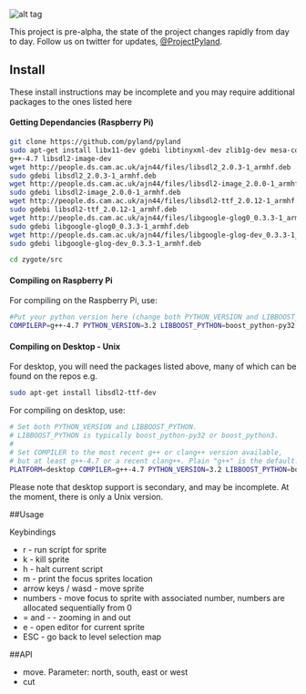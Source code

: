 
![alt tag](https://raw.githubusercontent.com/pyland/pyland/master/resources/logo.png)

This project is pre-alpha, the state of the project changes rapidly from day to day. Follow us on twitter for updates, [@ProjectPyland](http://twitter.com/ProjectPyland).

## Install 
These install instructions may be incomplete and you may require additional packages to the ones listed here

#### Getting Dependancies (Raspberry Pi)

```bash
git clone https://github.com/pyland/pyland
sudo apt-get install libx11-dev gdebi libtinyxml-dev zlib1g-dev mesa-common-dev mesa-utils mesa-utils-extra build-essential gedit
g++-4.7 libsdl2-image-dev  
wget http://people.ds.cam.ac.uk/ajn44/files/libsdl2_2.0.3-1_armhf.deb
sudo gdebi libsdl2_2.0.3-1_armhf.deb
wget http://people.ds.cam.ac.uk/ajn44/files/libsdl2-image_2.0.0-1_armhf.deb
sudo gdebi libsdl2-image_2.0.0-1_armhf.deb
wget http://people.ds.cam.ac.uk/ajn44/files/libsdl2-ttf_2.0.12-1_armhf.deb
sudo gdebi libsdl2-ttf_2.0.12-1_armhf.deb
wget http://people.ds.cam.ac.uk/ajn44/files/libgoogle-glog0_0.3.3-1_armhf.deb
sudo gdebi libgoogle-glog0_0.3.3-1_armhf.deb
wget http://people.ds.cam.ac.uk/ajn44/files/libgoogle-glog-dev_0.3.3-1_armhf.deb
sudo gdebi libgoogle-glog-dev_0.3.3-1_armhf.deb

cd zygote/src
```

#### Compiling on Raspberry Pi

For compiling on the Raspberry Pi, use:
```bash
#Put your python version here (change both PYTHON_VERSION and LIBBOOST_PYTHON). Need at least 3.2.
COMPILERP=g++-4.7 PYTHON_VERSION=3.2 LIBBOOST_PYTHON=boost_python-py32 make
```

#### Compiling on Desktop - Unix

For desktop, you will need the packages listed above, many of which can be found on the repos e.g. 
```bash
sudo apt-get install libsdl2-ttf-dev 
```

For compiling on desktop, use:
```bash
# Set both PYTHON_VERSION and LIBBOOST_PYTHON.
# LIBBOOST_PYTHON is typically boost_python-py32 or boost_python3.
#
# Set COMPILER to the most recent g++ or clang++ version available,
# but at least g++-4.7 or a recent clang++. Plain "g++" is the default.
PLATFORM=desktop COMPILER=g++-4.7 PYTHON_VERSION=3.2 LIBBOOST_PYTHON=boost_python-py32 make
```

Please note that desktop support is secondary, and may be incomplete. At the moment, there is only a Unix version.

##Usage

Keybindings
* r - run script for sprite
* k - kill sprite
* h - halt current script
* m - print the focus sprites location
* arrow keys / wasd - move sprite
* numbers - move focus to sprite with associated number, numbers are allocated sequentially from 0
* = and - - zooming in and out
* e - open editor for current sprite
* ESC - go back to level selection map

##API
* move. Parameter: north, south, east or west
* cut
